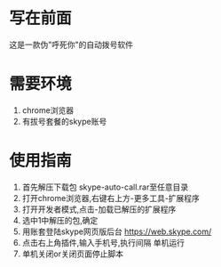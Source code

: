 # 写在前面
这是一款伪"呼死你"的自动拨号软件

# 需要环境
1. chrome浏览器
2. 有拔号套餐的skype账号

# 使用指南
1. 首先解压下载包 skype-auto-call.rar至任意目录
2. 打开chrome浏览器,右键右上方-更多工具-扩展程序
3. 打开开发者模式,点击-加载已解压的扩展程序
4. 选中1中解压的包,确定
5. 用账套登陆skype网页版后台 https://web.skype.com/
6. 点击右上角插件,输入手机号,执行间隔 单机运行
7. 单机关闭or关闭页面停止脚本
        